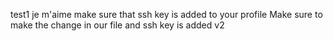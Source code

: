 test1
je m'aime
make sure that ssh key is added to your profile
Make sure to make the change in our file and ssh key is added v2
